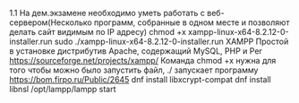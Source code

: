 1.1 На дем.экзамене необходимо уметь работать с веб-сервером(Несколько программ, собранные в одном месте и позволяют делать сайт видимым по IP адресу)
chmod +x xampp-linux-x64-8.2.12-0-installer.run
sudo ./xampp-linux-x64-8.2.12-0-installer.run
XAMPP
Простой в установке дистрибутив Apache, содержащий MySQL, PHP и Per
https://sourceforge.net/projects/xampp/
Команда сhmod +x нужна для того чтобы можно было запустить файл, ./ запускает программу
https://bom.firpo.ru/Public/2645
dnf install libxcrypt-compat
dnf install libnsl
/opt/lampp/lampp start

